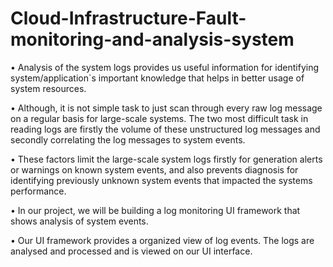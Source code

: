 # Cloud-Infrastructure-Fault-monitoring-and-analysis-system

• Analysis of the system logs provides us useful information for identifying system/application`s important knowledge that helps in better usage of system resources.

• Although, it is not simple task to just scan through every raw log message on a regular basis for large-scale systems. The two most difficult task in reading logs are firstly the volume of these unstructured log messages and secondly correlating the log messages to system events.

• These factors limit the large-scale system logs firstly for generation alerts or warnings on known system events, and also prevents diagnosis for identifying previously unknown system events that impacted the systems performance.

• In our project, we will be building a log monitoring UI framework that shows analysis of system events.

• Our UI framework provides a organized view of log events. The logs are analysed and processed and is viewed on our UI interface.
